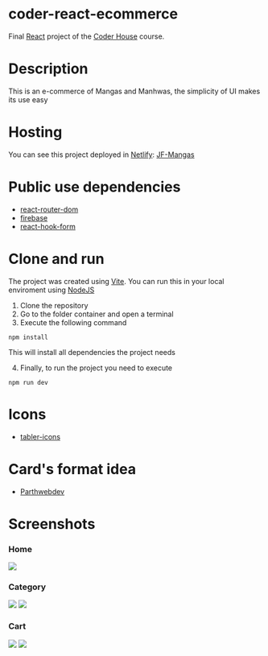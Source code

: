 # coder-react-ecommerce
Final [React](https://us.coderhouse.com/online/reactjs) project of the [Coder House](https://us.coderhouse.com/) course.

# Description
This is an e-commerce of Mangas and Manhwas, the simplicity of UI makes its use easy

# Hosting
You can see this project deployed in [Netlify](https://www.netlify.com/): [JF-Mangas](https://jf-mangas.netlify.app/)

# Public use dependencies
* [react-router-dom](https://reactrouter.com/en/main)
* [firebase](https://firebase.google.com/)
* [react-hook-form](https://react-hook-form.com/)

# Clone and run
The project was created using [Vite](https://vitejs.dev/).
You can run this in your local enviroment using [NodeJS](https://nodejs.org/es)

1. Clone the repository
2. Go to the folder container and  open a terminal
3. Execute the following command
```
npm install
```
This will install all dependencies the project needs

4. Finally, to run the project you need to execute
```
npm run dev
```
# Icons
* [tabler-icons](https://tabler-icons.io/)

# Card's format idea
* [Parthwebdev](https://github.com/parthwebdev/UI-Components/tree/main/Cards/01)

# Screenshots
### Home
![](https://i.postimg.cc/k5mNCFds/JFs-Mangas.png)
### Category
![](https://i.postimg.cc/VkM92Z25/JFs-Mangas-1.png)
![](https://i.postimg.cc/HsF4Z1Zf/JFs-Mangas-2.png)
### Cart
![](https://i.postimg.cc/pVGBjFDV/JFs-Mangas-3.png)
![](https://i.postimg.cc/FsYVVHZy/JFs-Mangas-4.png)